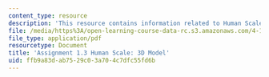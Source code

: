```yaml
---
content_type: resource
description: 'This resource contains information related to Human Scale: 3D Model.'
file: /media/https%3A/open-learning-course-data-rc.s3.amazonaws.com/4-111-introduction-to-architecture-environmental-design-spring-2014/ffb9a83dab7529c03a704c7dfc55fd6b_MIT4_111S14_Assignment_1.3.pdf
file_type: application/pdf
resourcetype: Document
title: 'Assignment 1.3 Human Scale: 3D Model'
uid: ffb9a83d-ab75-29c0-3a70-4c7dfc55fd6b
---
```


